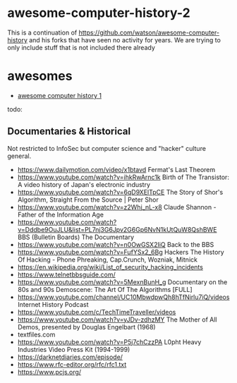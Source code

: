 # awesome-computer-history-2
This is a continuation of https://github.com/watson/awesome-computer-history and his forks that have seen no activity for years. We are trying to only include stuff that is not included there already

# awesomes
- [awesome computer history 1](https://github.com/watson/awesome-computer-history) 


todo:
## Documentaries & Historical
Not restricted to InfoSec but computer science and "hacker" culture general. 
- https://www.dailymotion.com/video/x1btavd Fermat's Last Theorem
- https://www.youtube.com/watch?v=ihkRwArnc1k Birth of The Transistor: A video history of Japan's electronic industry
- https://www.youtube.com/watch?v=6qD9XElTpCE The Story of Shor's Algorithm, Straight From the Source | Peter Shor
- https://www.youtube.com/watch?v=z2Whj_nL-x8 Claude Shannon - Father of the Information Age
- https://www.youtube.com/watch?v=Dddbe9OuJLU&list=PL7nj3G6Jpv2G6Gp6NvN1kUtQuW8QshBWE BBS (Bulletin Boards) The Documentary
- https://www.youtube.com/watch?v=n0OwGSX2IiQ Back to the BBS
- https://www.youtube.com/watch?v=FufYSx2_6Bg Hackers The History Of Hacking - Phone Phreaking, Cap.Crunch, Wozniak, Mitnick
- https://en.wikipedia.org/wiki/List_of_security_hacking_incidents
- https://www.telnetbbsguide.com/
- https://www.youtube.com/watch?v=5MexnBunH_g Documentary on the 80s and 90s Demoscene: The Art Of The Algorithms [FULL]
- https://www.youtube.com/channel/UC10MbwdpwQh8hTfNirlu7iQ/videos Internet History Podcast
- https://www.youtube.com/c/TechTimeTraveller/videos
- https://www.youtube.com/watch?v=yJDv-zdhzMY The Mother of All Demos, presented by Douglas Engelbart (1968)
- textfiles.com
- https://www.youtube.com/watch?v=P5j7chCzzPA L0pht Heavy Industries Video Press Kit (1994-1999)
- https://darknetdiaries.com/episode/
- https://www.rfc-editor.org/rfc/rfc1.txt
- https://www.pcjs.org/
